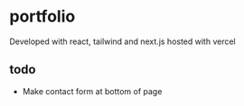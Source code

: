 # portfolio
Developed with react, tailwind and next.js hosted with vercel

## todo
- Make contact form at bottom of page
